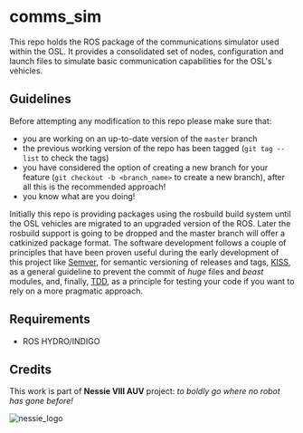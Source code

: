 comms_sim
============

This repo holds the ROS package of the communications simulator used within the OSL. It provides a consolidated set of nodes, configuration and launch files to simulate basic communication capabilities for the OSL's vehicles. 

Guidelines
----------

Before attempting any modification to this repo please make sure that: 
  - you are working on an up-to-date version of the `master` branch
  - the previous working version of the repo has been tagged (`git tag --list` to check the tags)
  - you have considered the option of creating a new branch for your feature (`git checkout -b <branch_name>` to create a new branch), after all this is the recommended approach!
  - you know what are you doing!
  
Initially this repo is providing packages using the rosbuild build system until the OSL vehicles are migrated to an upgraded version of the ROS. Later the rosbuild support is going to be dropped and the master branch will offer a catkinized package format. The software development follows a couple of principles that have been proven useful during the early development of this project like [Semver][semver], for semantic versioning of releases and tags, [KISS][kiss], as a general guideline to prevent the commit of _huge_ files and _beast_ modules, and, finally, [TDD][tdd], as a principle for testing your code if you want to rely on a more pragmatic approach.

Requirements
------------
  - ROS HYDRO/INDIGO
  
Credits
-------

This work is part of **Nessie VIII AUV** project: *to boldly go where no robot has gone before!*

![nessie_logo](docs/nessie_tran.png)


[semver]: http://semver.org/
[kiss]: http://en.wikipedia.org/wiki/KISS_principle
[tdd]: http://en.wikipedia.org/wiki/Test-driven_development
[solid]: http://en.wikipedia.org/wiki/SOLID_(object-oriented_design)
